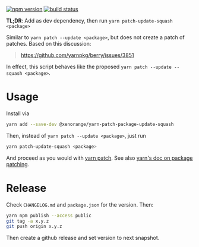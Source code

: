 [![npm version](https://img.shields.io/npm/v/@xenorange/yarn-patch-package-update-squash)](https://www.npmjs.com/package/@xenorange/yarn-patch-package-update-squash) [![build status](https://github.com/blutorange/yarn-patch-package-update-squash/actions/workflows/node.js.yml/badge.svg)](https://github.com/blutorange/yarn-patch-package-update-squash/actions)

__TL;DR__: Add as dev dependency, then run `yarn patch-update-squash <package>`

Similar to `yarn patch --update <package>`, but does not create a patch of patches.
Based on this discussion:

> https://github.com/yarnpkg/berry/issues/3851

In effect, this script behaves like the proposed `yarn patch --update --squash <package>`.

# Usage

Install via

```sh
yarn add --save-dev @xenorange/yarn-patch-package-update-squash
```

Then, instead of `yarn patch --update <package>`, just run

```sh
yarn patch-update-squash <package>
```

And proceed as you would with [yarn patch](https://yarnpkg.com/cli/patch). See
also [yarn's doc on package patching](https://yarnpkg.com/features/patching).

# Release

Check `CHANGELOG.md` and `package.json` for the version. Then:

```sh
yarn npm publish --access public
git tag -a x.y.z
git push origin x.y.z
```

Then create a github release and set version to next snapshot.
